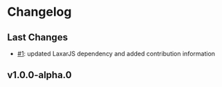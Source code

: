 # Changelog

## Last Changes

- [#1](https://github.com/LaxarJS/ax-text-ellipsis-control/issues/1): updated LaxarJS dependency and added contribution information


## v1.0.0-alpha.0

